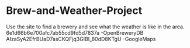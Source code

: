 # Brew-and-Weather-Project
Use the site to find a brewery and see what the weather is like in the area.
6e1d66b6e700afc7ab55cd9fd5d7837a    -OpenBreweryDB
AIzaSyA2EfrBUaD7asCKQFjq3GIBI_80dD8KTgU -GoogleMaps

<!-- https://maps.googleapis.com/maps/api/place/findplacefromtext/output?parameters

https://maps.googleapis.com/maps/api/place/findplacefromtext/json?input=Minneapolis&inputtype=textquery&fields=geometry&key=AIzaSyA2EfrBUaD7asCKQFjq3GIBI_80dD8KTgU

https://maps.googleapis.com/maps/api/place/findplacefromtext/json?input=CityState&inputtype=textquery&fields=geometry&key=AIzaSyA2EfrBUaD7asCKQFjq3GIBI_80dD8KTgU -->